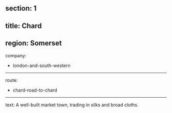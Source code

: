﻿section: 1
----
title: Chard
----
region: Somerset
----
company:
- london-and-south-western
----
route:
- chard-road-to-chard
----
text: A well-built market town, trading in silks and broad cloths.
